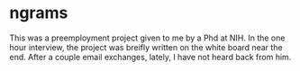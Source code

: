# ngrams

This was a preemployment project given to me by a Phd at NIH.  In the one hour interview, the project was breifly written on the white board near the end.  After a couple email exchanges, lately, I have not heard back from him.
